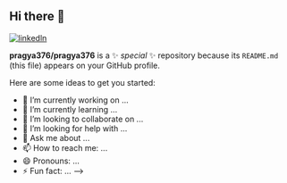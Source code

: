 ## Hi there 👋
[![linkedln](https://user-images.githubusercontent.com/64967140/93013238-2c121880-f5c4-11ea-8577-c41e2b44e86d.png)](https://www.linkedin.com/in/pragya-singh-01122017a/)

**pragya376/pragya376** is a ✨ _special_ ✨ repository because its `README.md` (this file) appears on your GitHub profile.

Here are some ideas to get you started:

- 🔭 I’m currently working on ...
- 🌱 I’m currently learning ...
- 👯 I’m looking to collaborate on ...
- 🤔 I’m looking for help with ...
- 💬 Ask me about ...
- 📫 How to reach me: ...
- 😄 Pronouns: ...
- ⚡ Fun fact: ...
-->
